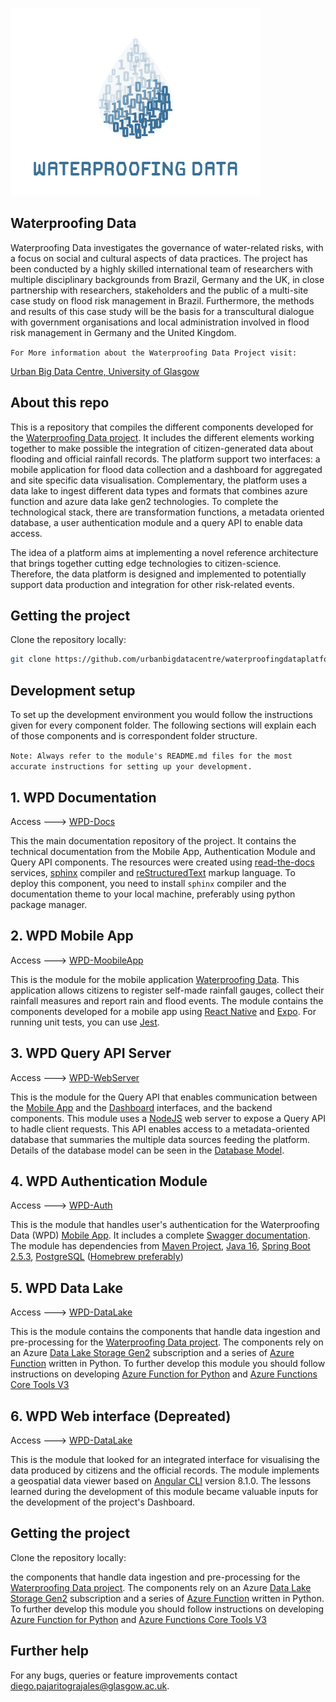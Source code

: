 
![](wpd_logo.png)


## Waterproofing Data

Waterproofing Data investigates the governance of water-related risks, with a focus on social and cultural aspects of data practices.
The project has been conducted by a highly skilled international team of researchers with multiple disciplinary backgrounds from Brazil, 
Germany and the UK, in close partnership with researchers, stakeholders and the public of a multi-site case study on 
flood risk management in Brazil. Furthermore, the methods and results of this case study will be the basis for a 
transcultural dialogue with government organisations and local administration involved in flood risk management in 
Germany and the United Kingdom. 

`For More information about the Waterproofing Data Project visit:` 

[Urban Big Data Centre, University of Glasgow](https://www.ubdc.ac.uk/research/research-projects/urban-sustainability-participation/waterproofing-data)


## About this repo

This is a repository that compiles the different components developed for the [Waterproofing Data project](https://www.ubdc.ac.uk/research/research-projects/urban-sustainability-participation/waterproofing-data/). It includes the different elements working together to make possible the integration of citizen-generated data about flooding and official rainfall records. The platform support two interfaces: a mobile application for flood data collection and a dashboard for aggregated and site specific data visualisation. Complementary, the platform uses a data lake to ingest different data types and formats that combines azure function and azure data lake gen2 technologies. To complete the technological stack, there are transformation functions, a metadata oriented database, a user authentication module and a query API to enable data access.

The idea of a platform aims at implementing a novel reference architecture that brings together cutting edge technologies to citizen-science. Therefore, the data platform is designed and implemented to potentially support data production and integration for other risk-related events.

## Getting the project

Clone the repository locally:

```sh
git clone https://github.com/urbanbigdatacentre/waterproofingdataplatform.git
```

## Development setup

To set up the development environment you would follow the instructions given for every component folder. 
The following sections will explain each of those components and is correspondent folder structure.

`Note: Always refer to the module's README.md files for the most accurate instructions for setting up your development.`


## 1. WPD Documentation
Access ---> [WPD-Docs](WPD-Docs)

This the main documentation repository of the project. 
It contains the technical documentation from the Mobile App, Authentication Module and Query API components.
The resources were created using [read-the-docs](https://readthedocs.org/) services, [sphinx](https://www.sphinx-doc.org/en/master/index.html) compiler and [reStructuredText](https://docutils.sourceforge.io/rst.html) markup language.
To deploy this component, you need to install `sphinx` compiler and the documentation theme to your local machine, preferably using python package manager. 

## 2. WPD Mobile App

Access ---> [WPD-MoobileApp](WPD-MobileApp)

This is the module for the mobile application [Waterproofing Data](https://play.google.com/store/apps/details?id=com.dadosaprovadagua.wpdmobileapp). This application allows citizens to register self-made rainfall gauges, collect their rainfall measures and report rain and flood events.
The module contains the components developed for a mobile app using [React Native](https://reactnative.dev/) and [Expo](https://docs.expo.io/). For running unit tests, you can use [Jest](https://docs.expo.io/guides/testing-with-jest).

## 3. WPD Query API Server

Access ---> [WPD-WebServer](WPD-WebServer)

This is the module for the Query API that enables communication between the [Mobile App](https://play.google.com/store/apps/details?id=com.dadosaprovadagua.wpdmobileapp) and
the [Dashboard](https://waterproofing-data.ubdc.ac.uk) interfaces, and the backend components. This module uses a [NodeJS]() web server to expose a Query API to hadle client requests. 
This API enables access to a metadata-oriented database that summaries the multiple data sources feeding the platform. 
Details of the database model can be seen in the [Database Model](WPD-MobileApp/db/wpd.erd.pdf).

## 4. WPD Authentication Module

Access ---> [WPD-Auth](WPD-Auth)

This is the module that handles user's authentication for the Waterproofing Data (WPD) [Mobile App](https://play.google.com/store/apps/details?id=com.dadosaprovadagua.wpdmobileapp).
It includes a complete [Swagger documentation](https://urbanbigdatacentre.github.io/WPD-Auth/).
The module has dependencies from [Maven Project](https://maven.apache.org/), [Java 16](http://openjdk.java.net/projects/jdk/16/),
[Spring Boot 2.5.3](https://spring.io/projects/spring-boot/), [PostgreSQL](https://www.postgresql.org/) 
([Homebrew preferably](https://formulae.brew.sh/formula/postgresql))

## 5. WPD Data Lake

Access ---> [WPD-DataLake](WPD-DataLake)

This is the module contains the components that handle data ingestion and pre-processing for the [Waterproofing Data project](https://www.ubdc.ac.uk/research/research-projects/urban-sustainability-participation/waterproofing-data/).
The components rely on an Azure [Data Lake Storage Gen2](https://learn.microsoft.com/en-us/azure/storage/blobs/data-lake-storage-introduction) subscription and a series of [Azure Function](https://learn.microsoft.com/en-us/azure/azure-functions/functions-overview) written in Python.
To further develop this module you should follow instructions on developing [Azure Function for Python](https://learn.microsoft.com/en-us/azure/azure-functions/functions-overview) and [Azure Functions Core Tools V3](https://learn.microsoft.com/en-us/azure/azure-functions/functions-run-local?tabs=v4%2Cmacos%2Ccsharp%2Cportal%2Cbash#install-the-azure-functions-core-tools)


## 6. WPD Web interface (Depreated)

Access ---> [WPD-DataLake](WPD-WebClient)

This is the module that looked for an integrated interface for visualising the data produced by citizens and the official records. 
The module implements a geospatial data viewer based on [Angular CLI](https://github.com/angular/angular-cli) version 8.1.0.
The lessons learned during the development of this module became valuable inputs for the development of the project's Dashboard.


## Getting the project

Clone the repository locally:

the components that handle data ingestion and pre-processing for the [Waterproofing Data project](https://www.ubdc.ac.uk/research/research-projects/urban-sustainability-participation/waterproofing-data/).
The components rely on an Azure [Data Lake Storage Gen2](https://learn.microsoft.com/en-us/azure/storage/blobs/data-lake-storage-introduction) subscription and a series of [Azure Function](https://learn.microsoft.com/en-us/azure/azure-functions/functions-overview) written in Python.
To further develop this module you should follow instructions on developing [Azure Function for Python](https://learn.microsoft.com/en-us/azure/azure-functions/functions-overview) and [Azure Functions Core Tools V3](https://learn.microsoft.com/en-us/azure/azure-functions/functions-run-local?tabs=v4%2Cmacos%2Ccsharp%2Cportal%2Cbash#install-the-azure-functions-core-tools)


## Further help
For any bugs, queries or feature improvements contact <diego.pajaritograjales@glasgow.ac.uk>.
